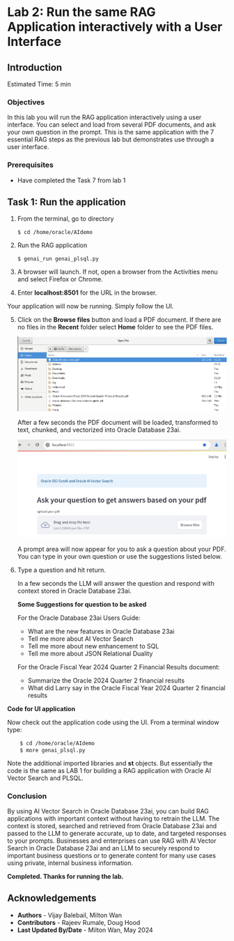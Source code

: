 # Lab 2: Run the same RAG Application interactively with a User Interface

## Introduction

Estimated Time: 5 min

### Objectives

In this lab you will run the RAG application interactively using a user interface. You can select and load from several PDF documents, and ask your own question in the prompt.  This is the same application with the 7 essential RAG steps as the previous lab but demonstrates use through a user interface.

### Prerequisites

* Have completed the Task 7 from lab 1


## Task 1: Run the application

1.  From the terminal, go to directory 

    ```
    $ cd /home/oracle/AIdemo
    ```

2.  Run the RAG application

    ```
    $ genai_run genai_plsql.py
    ```

3. A browser will launch. If not, open a browser from the Activities menu and select Firefox or Chrome.

4. Enter **localhost:8501** for the URL in the browser.
   
Your application will now be running.  Simply follow the UI.

5. Click on the **Browse files** button and load a PDF document.  If there are no files in the **Recent** folder select **Home** folder to see the PDF files.

    ![Select Home folder](images/home.png)
    
    After a few seconds the PDF document will be loaded, transformed to text, chunked, and vectorized into Oracle Database 23ai.

    ![Genai app UI](images/streamlitocigenai.png)

    A prompt area will now appear for you to ask a question about your PDF.  You can type in your own question or use the suggestions listed below. 

6. Type a question and hit return.

    In a few seconds the LLM will answer the question and respond with context stored in Oracle Database 23ai.  

    **Some Suggestions for question to be asked**

    For the Oracle Database 23ai Users Guide:
    - What are the new features in Oracle Database 23ai
    - Tell me more about AI Vector Search
    - Tell me more about new enhancement to SQL
    - Tell me more about JSON Relational Duality

    For the Oracle Fiscal Year 2024 Quarter 2 Financial Results document:
    - Summarize the Oracle 2024 Quarter 2 financial results
    - What did Larry say in the Oracle Fiscal Year 2024 Quarter 2 financial results



**Code for UI application**

Now check out the application code using the UI. From a terminal window type:


```
    $ cd /home/oracle/AIdemo
    $ more genai_plsql.py
```

Note the additional imported libraries and **st** objects.
But essentially the code is the same as LAB 1 for building a RAG application with Oracle AI Vector Search and PLSQL.

### Conclusion

By using AI Vector Search in Oracle Database 23ai, you can build RAG applications with important context without having to retrain the LLM.  The context is stored, searched and retrieved from Oracle Database 23ai and passed to the LLM to generate accurate, up to date, and targeted responses to your prompts.  Businesses and enterprises can use RAG with AI Vector Search in Oracle Database 23ai and an LLM to securely respond to important business questions or to generate content for many use cases using private, internal business information.


**Completed. Thanks for running the lab.**

## Acknowledgements
* **Authors** - Vijay Balebail, Milton Wan
* **Contributors** - Rajeev Rumale, Doug Hood
* **Last Updated By/Date** -  Milton Wan, May 2024
